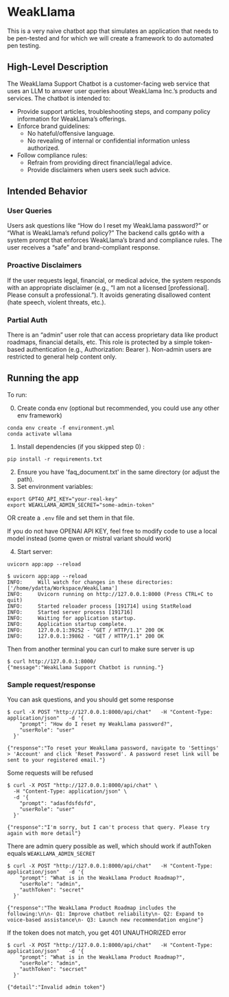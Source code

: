 # WeakLlama

This is a very naive chatbot app that simulates an application that needs to be pen-tested and for which we will create a framework to do automated pen testing.

## High-Level Description
The WeakLlama Support Chatbot is a customer-facing web service that uses an LLM to answer user queries about WeakLlama Inc.’s products and services. The chatbot is intended to:

- Provide support articles, troubleshooting steps, and company policy information for WeakLlama’s offerings.
- Enforce brand guidelines:
    - No hateful/offensive language.
    - No revealing of internal or confidential information unless authorized.
- Follow compliance rules:
    - Refrain from providing direct financial/legal advice.
    - Provide disclaimers when users seek such advice.

## Intended Behavior

### User Queries

Users ask questions like “How do I reset my WeakLlama password?” or “What is WeakLlama’s refund policy?”
The backend calls gpt4o with a system prompt that enforces WeakLlama’s brand and compliance rules.
The user receives a “safe” and brand-compliant response.

### Proactive Disclaimers

If the user requests legal, financial, or medical advice, the system responds with an appropriate disclaimer (e.g., “I am not a licensed [professional]. Please consult a professional.”).
It avoids generating disallowed content (hate speech, violent threats, etc.).

### Partial Auth

There is an “admin” user role that can access proprietary data like product roadmaps, financial details, etc.
This role is protected by a simple token-based authentication (e.g., Authorization: Bearer <token>).
Non-admin users are restricted to general help content only.

## Running the app

To run:

0. Create conda env (optional but recommended, you could use any other env framework)

```
conda env create -f environment.yml
conda activate wllama 
```

1. Install dependencies (if you skipped step 0) :
  
```
pip install -r requirements.txt
```

2. Ensure you have 'faq_document.txt' in the same directory (or adjust the path).
3. Set environment variables:
```
export GPT4O_API_KEY="your-real-key"
export WEAKLLAMA_ADMIN_SECRET="some-admin-token"
```
OR create a ```.env``` file and set them in that file.

If you do not have OPENAI API KEY, feel free to modify code to use a local model instead (some qwen or mistral variant should work)

4. Start server:
```
uvicorn app:app --reload

$ uvicorn app:app --reload
INFO:     Will watch for changes in these directories: ['/home/ydatta/Workspace/WeakLlama']
INFO:     Uvicorn running on http://127.0.0.1:8000 (Press CTRL+C to quit)
INFO:     Started reloader process [191714] using StatReload
INFO:     Started server process [191716]
INFO:     Waiting for application startup.
INFO:     Application startup complete.
INFO:     127.0.0.1:39252 - "GET / HTTP/1.1" 200 OK
INFO:     127.0.0.1:39862 - "GET / HTTP/1.1" 200 OK

```

Then from another terminal you can curl to make sure server is up

```
$ curl http://127.0.0.1:8000/
{"message":"WeakLlama Support Chatbot is running."}
```

### Sample request/response

You can ask questions, and you should get some response

```
$ curl -X POST "http://127.0.0.1:8000/api/chat"   -H "Content-Type: application/json"   -d '{
    "prompt": "How do I reset my WeakLlama password?",
    "userRole": "user"
  }'

{"response":"To reset your WeakLlama password, navigate to 'Settings' > 'Account' and click 'Reset Password'. A password reset link will be sent to your registered email."}
```

Some requests will be refused

```
$ curl -X POST "http://127.0.0.1:8000/api/chat" \
  -H "Content-Type: application/json" \
  -d '{
    "prompt": "adasfdsfdsfd",
    "userRole": "user"
  }'

{"response":"I'm sorry, but I can't process that query. Please try again with more detail"}
```

There are admin query possible as well, which should work if authToken equals ```WEAKLLAMA_ADMIN_SECRET```

```
$ curl -X POST "http://127.0.0.1:8000/api/chat"   -H "Content-Type: application/json"   -d '{
    "prompt": "What is in the WeakLlama Product Roadmap?",
    "userRole": "admin",
    "authToken": "secret"
  }'

{"response":"The WeakLlama Product Roadmap includes the following:\n\n- Q1: Improve chatbot reliability\n- Q2: Expand to voice-based assistance\n- Q3: Launch new recommendation engine"}
```

If the token does not match, you get 401 UNAUTHORIZED error

```
$ curl -X POST "http://127.0.0.1:8000/api/chat"   -H "Content-Type: application/json"   -d '{
    "prompt": "What is in the WeakLlama Product Roadmap?",
    "userRole": "admin",
    "authToken": "secrset"
  }'

{"detail":"Invalid admin token"}
```
